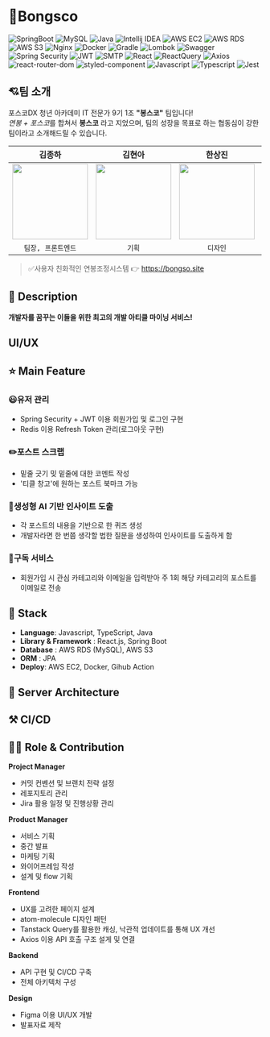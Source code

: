 
# 📑Bongsco

![SpringBoot](https://img.shields.io/badge/SpringBoot-3.3.1-6DB33F?style=flat&logo=springboot&logoColor=white)
![MySQL](https://img.shields.io/badge/DBMS-MySQL-orange?style=flat&logo=mysql&logoColor=white)
![Java](https://img.shields.io/badge/Java-17-007396?style=flat&logo=java&logoColor=white)
![Intellij IDEA](https://img.shields.io/badge/IDE-Intellij_IDEA-000000?style=flat&logo=intellij-idea&logoColor=white)
![AWS EC2](https://img.shields.io/badge/Infra-AWS_EC2-232F3E?style=flat&logo=amazon-aws&logoColor=white)
![AWS RDS](https://img.shields.io/badge/Infra-AWS_RDS-527FFF?style=flat&logo=amazon-aws&logoColor=white)
![AWS S3](https://img.shields.io/badge/Infra-AWS_S3-569A31?style=flat&logo=amazon-s3&logoColor=white)
![Nginx](https://img.shields.io/badge/Infra-Nginx-009639?style=flat&logo=nginx&logoColor=white)
![Docker](https://img.shields.io/badge/Infra-Docker-2496ED?style=flat&logo=docker&logoColor=white)
![Gradle](https://img.shields.io/badge/Build_Tool-Gradle-02303A?style=flat&logo=gradle&logoColor=white)
![Lombok](https://img.shields.io/badge/Dependency-Lombok-8BC34A?style=flat&logo=lombok&logoColor=white)
![Swagger](https://img.shields.io/badge/Dependency-Swagger-85EA2D?style=flat&logo=swagger&logoColor=black)
![Spring Security](https://img.shields.io/badge/Dependency-Spring_Security-6DB33F?style=flat&logo=spring-security&logoColor=white)
![JWT](https://img.shields.io/badge/Dependency-JWT-000000?style=flat&logo=json-web-tokens&logoColor=white)
![SMTP](https://img.shields.io/badge/Dependency-SMTP-D14836?style=flat&logo=gmail&logoColor=white)
![React](https://img.shields.io/badge/react-18.3.1-61DAFB?style=flat&logo=react&logoColor=%2361DAFB)
![ReactQuery](https://img.shields.io/badge/reactQuery-5.51.11-FF4154?style=flat&logo=react%20query)
![Axios](https://img.shields.io/badge/Axios-1.7.2-5A29E4?style=flat&logo=axios&logoColor=5A29E4)
![react-router-dom](https://img.shields.io/badge/ReactRouter-6.23.1-CA4245?style=flat&logo=React%20Router)
![styled-component](https://img.shields.io/badge/Styled_Component-6.1.11-DB7093?style=flat&logo=styled-components)
![Javascript](https://img.shields.io/badge/Javascript-ES6+-F7DF1E?style=flat&logo=JavaScript)
![Typescript](https://img.shields.io/badge/Typescript-4.9.5-3178C6?style=flat&logo=TypeScript)
![Jest](https://img.shields.io/badge/Jest-29.7.0-323330?style=flat&logo=Jest)




## 💘팀 소개

포스코DX 청년 아카데미 IT 전문가 9기 1조 **"봉스코"** 팀입니다!<br>
<i>연봉 + 포스코</i>를 합쳐서 **봉스코** 라고 지었으며, 팀의 성장을 목표로 하는 협동심이 강한 팀이라고 소개해드릴 수 있습니다.


<div align="center">

| **김종하** | **김현아** | **한상진** |  **김서영** | **이은재** | 
| :------: |  :------: | :------: |  :------: |  :------: | 
| [<img src="https://github.com/user-attachments/assets/9912ad8f-9a6c-4c49-a3f1-84585919a659" height=150 width=150>](https://github.com/yeonnybus) | [<img src="https://github.com/user-attachments/assets/860ac980-fad4-4faf-ab92-2ae5eb2d607c" height=150 width=150> ](https://blog.naver.com/reveusellie) | [<img src="https://avatars.githubusercontent.com/u/121819862?v=4" height=150 width=150>](https://github.com/NhaRyeong) | [<img src="https://github.com/user-attachments/assets/357cac69-b5d4-4ebb-98e8-a6780c3aee03" height=150 width=150> ](https://github.com/chaeyeonKong) | [<img src="https://avatars.githubusercontent.com/u/110108243?v=4" height=150 width=150> ](https://github.com/Amepistheo) | 
| `팀장, 프론트엔드`  | `기획` | `디자인` | `백엔드`  | `백엔드` | 





</div>


>  ✅사용자 친화적인 연봉조정시스템 👉 https://bongso.site





## 📖 Description

**개발자를 꿈꾸는 이들을 위한 최고의 개발 아티클 마이닝 서비스!**



## UI/UX





## ⭐ Main Feature

### 😃유저 관리
- Spring Security + JWT 이용 회원가입 및 로그인 구현
- Redis 이용 Refresh Token 관리(로그아웃 구현)

### ✏️포스트 스크랩
- 밑줄 긋기 밎 밑줄에 대한 코멘트 작성
- '티클 창고'에 원하는 포스트 북마크 가능

### 🧠생성형 AI 기반 인사이트 도출
- 각 포스트의 내용을 기반으로 한 퀴즈 생성
- 개발자라면 한 번쯤 생각할 법한 질문을 생성하여 인사이트를 도출하게 함

### 📖구독 서비스
- 회원가입 시 관심 카테고리와 이메일을 입력받아 주 1회 해당 카테고리의 포스트를 이메일로 전송


## 🔧 Stack
- **Language**: Javascript, TypeScript, Java
- **Library & Framework** : React.js, Spring Boot
- **Database** : AWS RDS (MySQL), AWS S3
- **ORM** : JPA
- **Deploy**: AWS EC2, Docker, Gihub Action



## 🔨 Server Architecture



## ⚒ CI/CD


## 👨‍💻 Role & Contribution


**Project Manager**
- 커밋 컨벤션 및 브랜치 전략 설정
- 레포지토리 관리
- Jira 활용 일정 및 진행상황 관리

**Product Manager**
- 서비스 기획
- 중간 발표
- 마케팅 기획
- 와이어프레임 작성
- 설계 및 flow 기획

**Frontend**

- UX를 고려한 페이지 설계
- atom-molecule 디자인 패턴
- Tanstack Query를 활용한 캐싱, 낙관적 업데이트를 통해 UX 개선
- Axios 이용 API 호출 구조 설게 및 연결

**Backend**

- API 구현 및 CI/CD 구축
- 전체 아키텍처 구성

**Design**
- Figma 이용 UI/UX 개발
- 발표자료 제작
